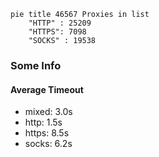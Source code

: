 
```mermaid
pie title 46567 Proxies in list
    "HTTP" : 25209
    "HTTPS": 7098
    "SOCKS" : 19538
```

### Some Info
#### Average Timeout

- mixed: 3.0s
- http: 1.5s
- https: 8.5s
- socks: 6.2s